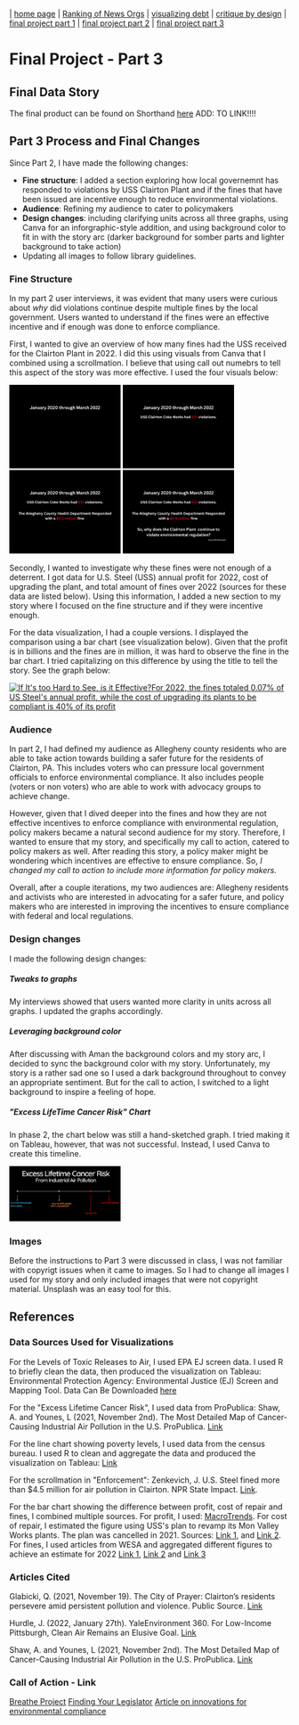 | [home page](https://itsmeriem.github.io/Meriem/) | [Ranking of News Orgs](news-ranking.md) | [visualizing debt](visualizing-debt.md) | [critique by design](critique-by-design.md) | [final project part 1](final-project-part1.md) | [final project part 2](final-project-part2.md) | [final project part 3](final-project-part3.md) 

# Final Project - Part 3

## Final Data Story
The final product can be found on Shorthand [here]() ADD: TO LINK!!!!

## Part 3 Process and Final Changes

Since Part 2, I have made the following changes:
-  **Fine structure**: I added a section exploring how local governemnt has responded to violations by USS Clairton Plant and if the fines that have been issued are incentive enough to reduce environmental violations.
-  **Audience**: Refining my audience to cater to policymakers
- **Design changes**: including clarifying units across all three graphs, using Canva for an inforgraphic-style addition, and using background color to fit in with the story arc (darker background for somber parts and lighter background to take action)
- Updating all images to follow library guidelines.

### Fine Structure

In my part 2 user interviews, it was evident that many users were curious about *why* did violations continue despite multiple fines by the local government. Users wanted to understand if the fines were an effective incentive and if enough was done to enforce compliance. 

First, I wanted to give an overview of how many fines had the USS received for the Clairton Plant in 2022. I did this using visuals from Canva that I combined using a scrollmation. I believe that using call out numebrs to tell this aspect of the story was more effective. I used the four visuals below:

<img src="1.jpg" width="200"/> 
<img src="2.jpg" width="200"/>
<img src="3.jpg" width="200"/>
<img src="4.jpg" width="200"/>


Secondly, I wanted to investigate why these fines were not enough of a deterrent. I got data for U.S. Steel (USS) annual profit for 2022, cost of upgrading the plant, and total amount of fines over 2022 (sources for these data are listed below). Using this information, I added a new section to my story where I focused on the fine structure and if they were incentive enough.

For the data visualization, I had a couple versions. I displayed the comparison using a bar chart (see visualization below). Given that the profit is in billions and the fines are in million, it was hard to observe the fine in the bar chart. I tried capitalizing on this difference by using the title to tell the story. See the graph below: 

<div class='tableauPlaceholder' id='viz1702083779210' style='position: relative'><noscript><a href='#'><img alt='If It&#39;s too Hard to See, is it Effective?For 2022, the fines totaled 0.07% of US Steel&#39;s annual profit, while the cost of upgrading its plants to be compliant is 40% of its profit ' src='https:&#47;&#47;public.tableau.com&#47;static&#47;images&#47;fi&#47;finevsprofit&#47;Sheet1&#47;1_rss.png' style='border: none' /></a></noscript><object class='tableauViz'  style='display:none;'><param name='host_url' value='https%3A%2F%2Fpublic.tableau.com%2F' /> <param name='embed_code_version' value='3' /> <param name='site_root' value='' /><param name='name' value='finevsprofit&#47;Sheet1' /><param name='tabs' value='no' /><param name='toolbar' value='yes' /><param name='static_image' value='https:&#47;&#47;public.tableau.com&#47;static&#47;images&#47;fi&#47;finevsprofit&#47;Sheet1&#47;1.png' /> <param name='animate_transition' value='yes' /><param name='display_static_image' value='yes' /><param name='display_spinner' value='yes' /><param name='display_overlay' value='yes' /><param name='display_count' value='yes' /><param name='language' value='en-US' /><param name='filter' value='publish=yes' /></object></div>               
<script type='text/javascript'>                    
  var divElement = document.getElementById('viz1702083779210');                    
  var vizElement = divElement.getElementsByTagName('object')[0];                    
  vizElement.style.width='100%';vizElement.style.height=(divElement.offsetWidth*0.75)+'px';                    
  var scriptElement = document.createElement('script');                    
  scriptElement.src = 'https://public.tableau.com/javascripts/api/viz_v1.js';                    
  vizElement.parentNode.insertBefore(scriptElement, vizElement);                
</script>


### Audience
In part 2, I had defined my audience as Allegheny county residents who are able to take action towards building a safer future for the residents of Clairton, PA. This includes voters who can pressure local government officials to enforce environmental compliance. It also includes people (voters or non voters) who are able to work with advocacy groups to achieve change.

However, given that I dived deeper into the fines and how they are not effective incentives to enforce compliance with environmental regulation, policy makers became a natural second audience for my story. Therefore, I wanted to ensure that my story, and specifically my call to action, catered to policy makers as well. After reading this story, a policy maker might be wondering which incentives are effective to ensure compliance. So, *I changed my call to action to include more information for policy makers.*

Overall, after a couple iterations, my two audiences are: Allegheny residents and activists who are interested in advocating for a safer future, and policy makers who are interested in improving the incentives to ensure compliance with federal and local regulations.

### Design changes

I made the following design changes: 

##### Tweaks to graphs
My interviews showed that users wanted more clarity in units across all graphs. I updated the graphs accordingly.

##### Leveraging background color 
After discussing with Aman the background colors and my story arc, I decided to sync the background color with my story. Unfortunately, my story is a rather sad one so I used a dark background throughout to convey an appropriate sentiment. But for the call to action, I switched to a light background to inspire a feeling of hope. 

##### "Excess LifeTime Cancer Risk" Chart
In phase 2, the chart below was still a hand-sketched graph. I tried making it on Tableau, however, that was not successful. Instead, I used Canva to create this timeline. 

<img src="Beige Minimal Timeline Graph.png" width="200"/>

### Images
Before the instructions to Part 3 were discussed in class, I was not familiar with copyrigt issues when it came to images. So I had to change all images I used for my story and only included images that were not copyright material. Unsplash was an easy tool for this. 



## References

### Data Sources Used for Visualizations

For the Levels of Toxic Releases to Air, I used EPA EJ screen data. I used R to briefly clean the data, then produced the visualization on Tableau: Environmental Protection Agency: Environmental Justice (EJ) Screen and Mapping Tool. Data Can Be Downloaded [here](https://www.epa.gov/ejscreen/download-ejscreen-data)

For the "Excess Lifetime Cancer Risk", I used data from ProPublica: Shaw, A. and Younes, L (2021, November 2nd). The Most Detailed Map of Cancer-Causing Industrial Air Pollution in the U.S. ProPublica. [Link](https://projects.propublica.org/toxmap/)

For the line chart showing poverty levels, I used data from the census bureau. I used R to clean and aggregate the data and produced the visualization on Tableau: [Link](https://www.census.gov/data-tools/demo/saipe/#/?s_state=42&s_geography=district&s_measures=5_17_fam&x_tableYears=)

For the scrollmation in "Enforcement": Zenkevich, J. U.S. Steel fined more than $4.5 million for air pollution in Clairton. NPR State Impact. [Link](https://stateimpact.npr.org/pennsylvania/2022/03/25/u-s-steel-fined-4-5-million-for-air-pollution-in-clairton/).

For the bar chart showing the difference between profit, cost of repair and fines, I combined multiple sources. For profit, I used: [MacroTrends](https://www.macrotrends.net/stocks/charts/X/united-states-steel/net-income). For cost of repair, I estimated the figure using USS's plan to revamp its Mon Valley Works plants. The plan was cancelled in 2021. Sources: [Link 1](https://www.post-gazette.com/business/career-workplace/2019/05/02/U-S-Steel-to-spend-1-billion-on-Mon-Valley-Works/stories/201905020023), and [Link 2](https://www.pghcitypaper.com/news/us-steel-cancels-1-billion-upgrades-to-local-facilities-plans-to-close-high-emissions-batteries-at-clairton-coke-works-19379355). For fines, I used articles from WESA and aggregated different figures to achieve an estimate for 2022 [Link 1](https://www.wesa.fm/environment-energy/2022-03-07/us-steel-fined-1-8-million-for-rotten-egg-gas-pollution-near-pittsburgh), [Link 2](https://www.wesa.fm/environment-energy/2023-03-16/allegheny-county-levees-307k-in-fines-on-u-s-steel-for-clairton-air-pollution-violations) and [Link 3](https://www.wesa.fm/environment-energy/2022-03-25/u-s-steel-fined-4-5-million-for-air-pollution-in-clairton)


### Articles Cited

Glabicki, Q. (2021, November 19). The City of Prayer: Clairton’s residents persevere amid persistent pollution and violence. Public Source. [Link](https://www.publicsource.org/clairton-city-of-prayer-portraits-illness-trauma-advocacy-resilience/#illness)

Hurdle, J. (2022, January 27th). YaleEnvironment 360. For Low-Income Pittsburgh, Clean Air Remains an Elusive Goal. [Link](https://e360.yale.edu/features/for-low-income-pittsburgh-clean-air-remains-an-elusive-goal)

Shaw, A. and Younes, L (2021, November 2nd). The Most Detailed Map of Cancer-Causing Industrial Air Pollution in the U.S. ProPublica. [Link](https://projects.propublica.org/toxmap/)


### Call of Action - Link

[Breathe Project](https://breatheproject.org/about/)
[Finding Your Legislator](https://www.legis.state.pa.us/cfdocs/legis/home/findyourlegislator/)
[Article on innovations for environmental compliance](https://siepr.stanford.edu/publications/policy-brief/innovations-environmental-compliance-emerging-evidence-and-opportunities)



